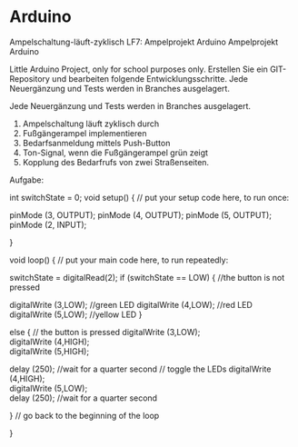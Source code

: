 # Arduino
Ampelschaltung-läuft-zyklisch
LF7: Ampelprojekt Arduino
Ampelprojekt Arduino

Little Arduino Project, only for school purposes only.
Erstellen Sie ein GIT-Repository und bearbeiten folgende Entwicklungsschritte.
Jede Neuergänzung und Tests werden in Branches ausgelagert.

Jede Neuergänzung und Tests werden in Branches ausgelagert.
1) Ampelschaltung läuft zyklisch durch
2) Fußgängerampel implementieren
3) Bedarfsanmeldung mittels Push-Button
4) Ton-Signal, wenn die Fußgängerampel grün zeigt
5) Kopplung des Bedarfrufs von zwei Straßenseiten.



Aufgabe: 

int switchState = 0;
void setup() {
 // put your setup code here, to run once:

pinMode (3, OUTPUT);
pinMode (4, OUTPUT);
pinMode (5, OUTPUT);
pinMode (2, INPUT);

}

void loop() {
  // put your main code here, to run repeatedly:

switchState = digitalRead(2);
if (switchState == LOW)   {  //the button is not pressed

digitalWrite (3,LOW);     //green LED
digitalWrite (4,LOW);     //red LED
digitalWrite (5,LOW);     //yellow LED
  }


else { // the button is pressed
digitalWrite (3,LOW);    
digitalWrite (4,HIGH);    
digitalWrite (5,HIGH);

delay (250);   //wait for a quarter second
// toggle the LEDs
digitalWrite (4,HIGH);    
digitalWrite (5,LOW);    
delay (250);  //wait for a quarter second
    
  }
 // go back to the beginning of the loop

}
